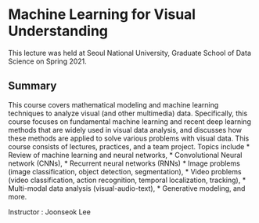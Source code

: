# Machine Learning for Visual Understanding

This lecture was held at Seoul National University, Graduate School of Data Science on Spring 2021.

## Summary

This course covers mathematical modeling and machine learning techniques to analyze visual (and other multimedia) data. Specifically, this course focuses on fundamental machine learning and recent deep learning methods that are widely used in visual data analysis, and discusses how these methods are applied to solve various problems with visual data. This course consists of lectures, practices, and a team project. Topics include * Review of machine learning and neural networks, * Convolutional Neural network (CNNs), * Recurrent neural networks (RNNs) * Image problems (image classification, object detection, segmentation), * Video problems (video classification, action recognition, temporal localization, tracking), * Multi-modal data analysis (visual-audio-text), * Generative modeling, and more.


Instructor : Joonseok Lee




